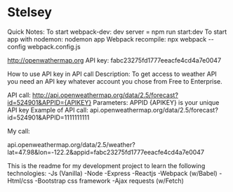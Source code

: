 # Stelsey

Quick Notes:
To start webpack-dev: dev server = npm run start:dev
To start app with nodemon: nodemon app
Webpack recompile: npx webpack --config webpack.config.js

http://openwathermap.org
API key: fabc23275fd1777eeacfe4cd4a7e0047

How to use API key in API call
Description:
To get access to weather API you need an API key whatever account you chose from Free to Enterprise.

API call:
http://api.openweathermap.org/data/2.5/forecast?id=524901&APPID={APIKEY}
Parameters:
APPID {APIKEY} is your unique API key
Example of API call:
api.openweathermap.org/data/2.5/forecast?id=524901&APPID=1111111111

My call:

api.openweathermap.org/data/2.5/weather?lat=47.98&lon=-122.2&appid=fabc23275fd1777eeacfe4cd4a7e0047

This is the readme for my development project to learn the following technologies:
-Js (Vanilla)
-Node
-Express
-Reactjs
-Webpack (w/Babel)
-Html/css
-Bootstrap css framework
-Ajax requests (w/Fetch)
